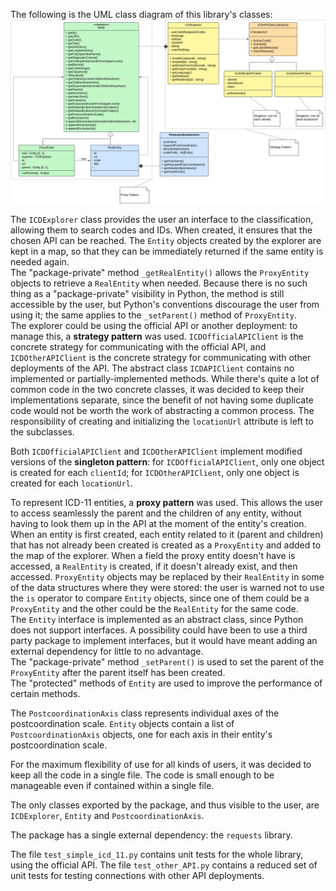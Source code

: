 The following is the UML class diagram of this library's classes:
![UML class diagram](https://github.com/StefanoTrv/simple_icd_11/blob/master/technical_report/simple_icd_11_UML.svg "UML class diagram")

The `ICDExplorer` class provides the user an interface to the classification, allowing them to search codes and IDs. When created, it ensures that the chosen API can be reached. The `Entity` objects created by the explorer are kept in a map, so that they can be immediately returned if the same entity is needed again.  
The "package-private" method `_getRealEntity()` allows the `ProxyEntity` objects to retrieve a `RealEntity` when needed. Because there is no such thing as a "package-private" visibility in Python, the method is still accessible by the user, but Python's conventions discourage the user from using it; the same applies to the `_setParent()` method of `ProxyEntity`.  
The explorer could be using the official API or another deployment: to manage this, a **strategy pattern** was used. `ICDOfficialAPIClient` is the concrete strategy for communicating with the official API, and `ICDOtherAPIClient` is the concrete strategy for communicating with other deployments of the API. The abstract class `ICDAPIClient` contains no implemented or partially-implemented methods. While there's quite a lot of common code in the two concrete classes, it was decided to keep their implementations separate, since the benefit of not having some duplicate code would not be worth the work of abstracting a common process. The responsibility of creating and initializing the `locationUrl` attribute is left to the subclasses.

Both `ICDOfficialAPIClient` and `ICDOtherAPIClient` implement modified versions of the **singleton pattern**: for `ICDOfficialAPIClient`, only one object is created for each `clientId`; for `ICDOtherAPIClient`, only one object is created for each `locationUrl`.

To represent ICD-11 entities, a **proxy pattern** was used. This allows the user to access seamlessly the parent and the children of any entity, without having to look them up in the API at the moment of the entity's creation. When an entity is first created, each entity related to it (parent and children) that has not already been created is created as a `ProxyEntity` and added to the map of the explorer. When a field the proxy entity doesn't have is accessed, a `RealEntity` is created, if it doesn't already exist, and then accessed. `ProxyEntity` objects may be replaced by their `RealEntity` in some of the data structures where they were stored: the user is warned not to use the `is` operator to compare `Entity` objects, since one of them could be a `ProxyEntity` and the other could be the `RealEntity` for the same code.  
The `Entity` interface is implemented as an abstract class, since Python does not support interfaces. A possibility could have been to use a third party package to implement interfaces, but it would have meant adding an external dependency for little to no advantage.  
The "package-private" method `_setParent()` is used to set the parent of the `ProxyEntity` after the parent itself has been created.  
The "protected" methods of `Entity` are used to improve the performance of certain methods.

The `PostcoordinationAxis` class represents individual axes of the postcoordination scale. `Entity` objects contain a list of `PostcoordinationAxis` objects, one for each axis in their entity's postcoordination scale.

For the maximum flexibility of use for all kinds of users, it was decided to keep all the code in a single file. The code is small enough to be manageable even if contained within a single file.

The only classes exported by the package, and thus visible to the user, are `ICDExplorer`, `Entity` and `PostcoordinationAxis`.

The package has a single external dependency: the `requests` library.

The file `test_simple_icd_11.py` contains unit tests for the whole library, using the official API. The file `test_other_API.py` contains a reduced set of unit tests for testing connections with other API deployments.
